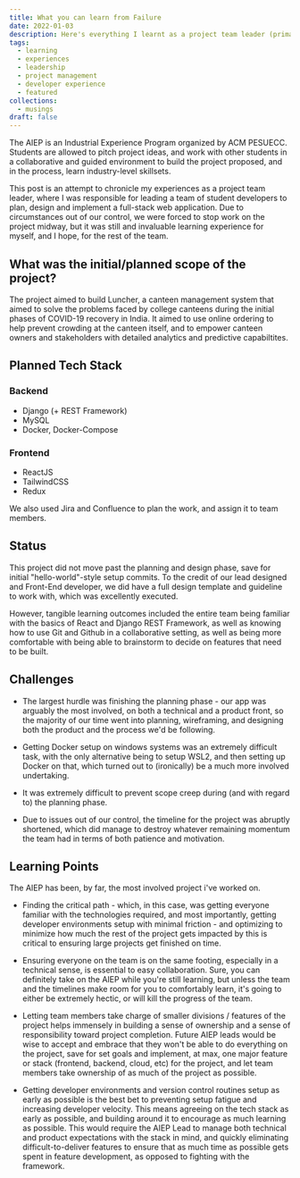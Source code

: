 ```yaml
---
title: What you can learn from Failure
date: 2022-01-03
description: Here's everything I learnt as a project team leader (primarily as a Lead for the ACM PESUECC AIEP 2021)
tags:
  - learning
  - experiences
  - leadership
  - project management
  - developer experience
  - featured
collections:
  - musings
draft: false
---
```


The AIEP is an Industrial Experience Program organized by ACM PESUECC. Students are allowed to pitch project ideas, and work with other students in a collaborative and guided environment to build the project proposed, and in the process, learn industry-level skillsets.

This post is an attempt to chronicle my experiences as a project team leader, where I was responsible for leading a team of student developers to plan, design and implement a full-stack web application. Due to circumstances out of our control, we were forced to stop work on the project midway, but it was still and invaluable learning experience for myself, and I hope, for the rest of the team.

## What was the initial/planned scope of the project?

The project aimed to build Luncher, a canteen management system that aimed to solve the problems faced by college canteens during the initial phases of COVID-19 recovery in India. It aimed to use online ordering to help prevent crowding at the canteen itself, and to empower canteen owners and stakeholders with detailed analytics and predictive capabiltites.

## Planned Tech Stack

### Backend

- Django (+ REST Framework)
- MySQL
- Docker, Docker-Compose

### Frontend

- ReactJS
- TailwindCSS
- Redux

We also used Jira and Confluence to plan the work, and assign it to team members.

## Status

This project did not move past the planning and design phase, save for initial "hello-world"-style setup commits. To the credit of our lead designed and Front-End developer, we did have a full design template and guideline to work with, which was excellently executed.

However, tangible learning outcomes included the entire team being familiar with the basics of React and Django REST Framework, as well as knowing how to use Git and Github in a collaborative setting, as well as being more comfortable with being able to brainstorm to decide on features that need to be built.

## Challenges

- The largest hurdle was finishing the planning phase - our app was arguably the most involved, on both a technical and a product front, so the majority of our time went into planning, wireframing, and designing both the product and the process we'd be following.

- Getting Docker setup on windows systems was an extremely difficult task, with the only alternative being to setup WSL2, and then setting up Docker on that, which turned out to (ironically) be a much more involved undertaking.

- It was extremely difficult to prevent scope creep during (and with regard to) the planning phase.

- Due to issues out of our control, the timeline for the project was abruptly shortened, which did manage to destroy whatever remaining momentum the team had in terms of both patience and motivation.

## Learning Points

The AIEP has been, by far, the most involved project i've worked on.

- Finding the critical path - which, in this case, was getting everyone familiar with the technologies required, and most importantly, getting developer environments setup with minimal friction - and optimizing to minimize how much the rest of the project gets impacted by this is critical to ensuring large projects get finished on time.

- Ensuring everyone on the team is on the same footing, especially in a technical sense, is essential to easy collaboration. Sure, you can definitely take on the AIEP while you're still learning, but unless the team and the timelines make room for you to comfortably learn, it's going to either be extremely hectic, or will kill the progress of the team.

- Letting team members take charge of smaller divisions / features of the project helps immensely in building a sense of ownership and a sense of responsibility toward project completion. Future AIEP leads would be wise to accept and embrace that they won't be able to do everything on the project, save for set goals and implement, at max, one major feature or stack (frontend, backend, cloud, etc) for the project, and let team members take ownership of as much of the project as possible.

- Getting developer environments and version control routines setup as early as possible is the best bet to preventing setup fatigue and increasing developer velocity. This means agreeing on the tech stack as early as possible, and building around it to encourage as much learning as possible. This would require the AIEP Lead to manage both technical and product expectations with the stack in mind, and quickly eliminating difficult-to-deliver features to ensure that as much time as possible gets spent in feature development, as opposed to fighting with the framework.
